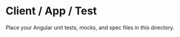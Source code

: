 Client / App / Test
===================
Place your Angular unit tests, mocks, and spec files in this directory.
